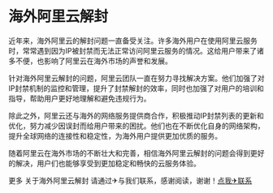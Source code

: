 # 海外阿里云解封

近年来，海外阿里云的解封问题一直备受关注。许多海外用户在使用阿里云服务时，常常遇到因为IP被封禁而无法正常访问阿里云服务的情况。这给用户带来了诸多不便，也影响了阿里云在海外市场的声誉和发展。

针对海外阿里云解封的问题，阿里云团队一直在努力寻找解决方案。他们加强了对IP封禁机制的监控和管理，提升了封禁解封的效率，同时也加强了对用户的培训和指导，帮助用户更好地理解和避免违规行为。

除此之外，阿里云还与海外的网络服务提供商合作，积极推动IP封禁列表的更新和优化，努力减少因误封而给用户带来的困扰。他们也在不断优化自身的网络架构，提升全球网络的连接性和稳定性，为海外用户提供更加优质的服务。

随着阿里云在海外市场的不断壮大和完善，相信海外阿里云解封的问题会得到更好的解决，用户们也能够享受到更加稳定和畅快的云服务体验。

更多 关于海外阿里云解封 请通过✈与我们联系，感谢阅读，谢谢！[点我✈联系](https://acc.k02.cc)